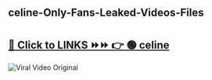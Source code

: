 
 ## celine-Only-Fans-Leaked-Videos-Files

# <h2><a href="https://mediaupload.pro?celine">🔗 Click to LINKS ⏩⏩ 👉 🟢 celine </a></h2>

<a href="https://mediaupload.pro?celine" rel="nofollow" data-target="animated-image.originalLink"><img src="https://i.ibb.co.com/xMMVF88/686577567.gif" alt="Viral Video Original" style="max-width: 100%; display: inline-block;" data-target="animated-image.originalImage"></a>
